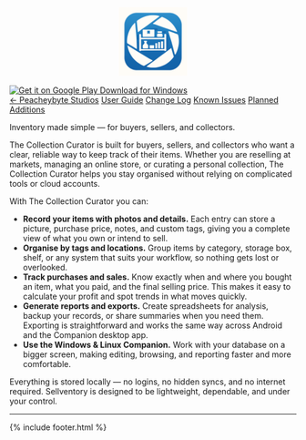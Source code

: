 <link rel="stylesheet" href="{{ '/assets/css/custom.css?v=3' | relative_url }}">

<!-- App Logo -->
<p align="center">
  <img src="Sellventory-icon-final.png" alt="Sellventory logo" width="120">
</p>

<!-- DOWNLOAD ROW -->
<div class="dl-row">
  <!-- Google Play badge -->
  <a href="https://play.google.com/store/apps/details?id=com.peachbyte.sellventory" aria-label="Get it on Google Play">
    <img class="play-badge" src="https://play.google.com/intl/en_us/badges/static/images/badges/en_badge_web_generic.png"
         alt="Get it on Google Play">
  </a>

  <!-- Windows download button -->
  <a class="btn-win" href="https://github.com/PeacheyByte/sellventory-companion/releases/latest/download/sellventory.exe">
    Download for Windows
  </a>
</div>

<!-- === Sellventory navigation buttons === -->
<div class="sv-nav">
  <a class="sv-btn" href="/">← Peacheybyte Studios</a>
  <a class="sv-btn" href="{{ site.baseurl }}/user-guide/">User Guide</a>
  <a class="sv-btn" href="{{ site.baseurl }}/changelog/">Change Log</a>
  <a class="sv-btn" href="{{ site.baseurl }}/issues/">Known Issues</a>
  <a class="sv-btn" href="{{ site.baseurl }}/roadmap/">Planned Additions</a>
</div>
<!-- === end navigation buttons === -->

<!-- Body -->
Inventory made simple — for buyers, sellers, and collectors.

The Collection Curator is built for buyers, sellers, and collectors who want a clear, reliable way to keep track of their items. Whether you are reselling at markets, managing an online store, or curating a personal collection, The Collection Curator helps you stay organised without relying on complicated tools or cloud accounts.

With The Collection Curator  you can:

- **Record your items with photos and details.** Each entry can store a picture, purchase price, notes, and custom tags, giving you a complete view of what you own or intend to sell.
- **Organise by tags and locations.** Group items by category, storage box, shelf, or any system that suits your workflow, so nothing gets lost or overlooked.
- **Track purchases and sales.** Know exactly when and where you bought an item, what you paid, and the final selling price. This makes it easy to calculate your profit and spot trends in what moves quickly.
- **Generate reports and exports.** Create spreadsheets for analysis, backup your records, or share summaries when you need them. Exporting is straightforward and works the same way across Android and the Companion desktop app.
- **Use the Windows & Linux Companion.** Work with your database on a bigger screen, making editing, browsing, and reporting faster and more comfortable.

Everything is stored locally — no logins, no hidden syncs, and no internet required. Sellventory is designed to be lightweight, dependable, and under your control.

---
{% include footer.html %}
